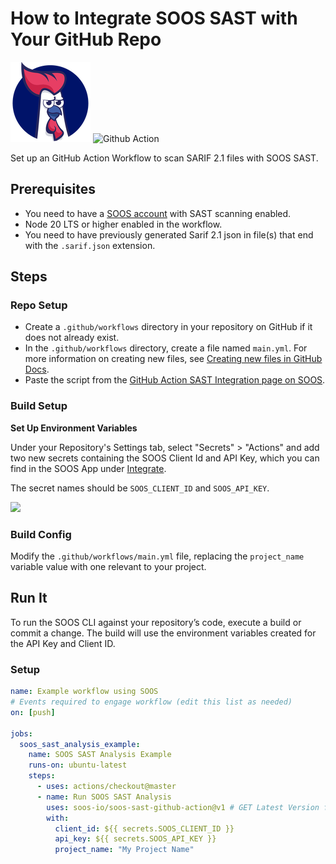 # How to Integrate SOOS SAST with Your GitHub Repo

<div>
<img src="../assets/img/SOOS-Icon.png" alt="SOOS" width="128" height="128">
<img src="../assets/img/github-action.png" alt="Github Action" width="128" height="128">
</div>

Set up an GitHub Action Workflow to scan SARIF 2.1 files with SOOS SAST.

## Prerequisites

- You need to have a [SOOS account](https://app.soos.io/register) with SAST scanning enabled.
- Node 20 LTS or higher enabled in the workflow.
- You need to have previously generated Sarif 2.1 json in file(s) that end with the `.sarif.json` extension.

## Steps

### **Repo Setup**
* Create a `.github/workflows` directory in your repository on GitHub if it does not already exist.
* In the `.github/workflows` directory, create a file named `main.yml`. For more information on creating new files, see [Creating new files in GitHub Docs](https://docs.github.com/en/github/managing-files-in-a-repository/creating-new-files).
* Paste the script from the [GitHub Action SAST Integration page on SOOS](https://app.soos.io/integrate/sast?id=github-actions).

### **Build Setup**

**Set Up Environment Variables**

Under your Repository's Settings tab, select "Secrets" > "Actions" and add two new secrets containing the SOOS Client Id and API Key, which you can find in the SOOS App under [Integrate](https://app.soos.io/integrate).

The secret names should be `SOOS_CLIENT_ID` and `SOOS_API_KEY`.

<img src="../assets/img/github-action-envs.png">

### **Build Config**
Modify the `.github/workflows/main.yml` file, replacing the `project_name` variable value with one relevant to your project.

## Run It
To run the SOOS CLI against your repository’s code, execute a build or commit a change. The build will use the environment variables created for the API Key and Client ID.

### **Setup**

```yaml
name: Example workflow using SOOS
# Events required to engage workflow (edit this list as needed)
on: [push]

jobs:
  soos_sast_analysis_example:
    name: SOOS SAST Analysis Example
    runs-on: ubuntu-latest
    steps:
      - uses: actions/checkout@master
      - name: Run SOOS SAST Analysis
        uses: soos-io/soos-sast-github-action@v1 # GET Latest Version from https://github.com/marketplace/actions/soos-sast
        with:
          client_id: ${{ secrets.SOOS_CLIENT_ID }}
          api_key: ${{ secrets.SOOS_API_KEY }}
          project_name: "My Project Name"
```
